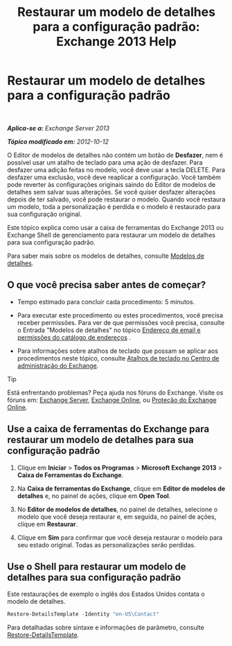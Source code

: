 ﻿---
title: 'Restaurar um modelo de detalhes para a configuração padrão: Exchange 2013 Help'
TOCTitle: Restaurar um modelo de detalhes para a configuração padrão
ms:assetid: 84c5f49b-614d-4f0e-8701-0979a2eb90bf
ms:mtpsurl: https://technet.microsoft.com/pt-br/library/Bb232102(v=EXCHG.150)
ms:contentKeyID: 50486021
ms.date: 05/22/2018
mtps_version: v=EXCHG.150
ms.translationtype: MT
---

# Restaurar um modelo de detalhes para a configuração padrão

 

_**Aplica-se a:** Exchange Server 2013_

_**Tópico modificado em:** 2012-10-12_

O Editor de modelos de detalhes não contém um botão de **Desfazer**, nem é possível usar um atalho de teclado para uma ação de desfazer. Para desfazer uma adição feitas no modelo, você deve usar a tecla DELETE. Para desfazer uma exclusão, você deve reaplicar a configuração. Você também pode reverter às configurações originais saindo do Editor de modelos de detalhes sem salvar suas alterações. Se você quiser desfazer alterações depois de ter salvado, você pode restaurar o modelo. Quando você restaura um modelo, toda a personalização é perdida e o modelo é restaurado para sua configuração original.

Este tópico explica como usar a caixa de ferramentas do Exchange 2013 ou Exchange Shell de gerenciamento para restaurar um modelo de detalhes para sua configuração padrão.

Para saber mais sobre os modelos de detalhes, consulte [Modelos de detalhes](details-templates-exchange-2013-help.md).

## O que você precisa saber antes de começar?

  - Tempo estimado para concluir cada procedimento: 5 minutos.

  - Para executar este procedimento ou estes procedimentos, você precisa receber permissões. Para ver de que permissões você precisa, consulte o Entrada "Modelos de detalhes" no tópico [Endereço de email e permissões do catálogo de endereços](email-address-and-address-book-permissions-exchange-2013-help.md) .

  - Para informações sobre atalhos de teclado que possam se aplicar aos procedimentos neste tópico, consulte [Atalhos de teclado no Centro de administração do Exchange](keyboard-shortcuts-in-the-exchange-admin-center-exchange-online-protection-help.md).


> [!TIP]
> Está enfrentando problemas? Peça ajuda nos fóruns do Exchange. Visite os fóruns em: <A href="https://go.microsoft.com/fwlink/p/?linkid=60612">Exchange Server</A>, <A href="https://go.microsoft.com/fwlink/p/?linkid=267542">Exchange Online</A>, ou <A href="https://go.microsoft.com/fwlink/p/?linkid=285351">Proteção do Exchange Online</A>.



## Use a caixa de ferramentas do Exchange para restaurar um modelo de detalhes para sua configuração padrão

1.  Clique em **Iniciar** \> **Todos os Programas** \> **Microsoft Exchange 2013** \> **Caixa de Ferramentas do Exchange**.

2.  Na **Caixa de ferramentas do Exchange**, clique em **Editor de modelos de detalhes** e, no painel de ações, clique em **Open Tool**.

3.  No **Editor de modelos de detalhes**, no painel de detalhes, selecione o modelo que você deseja restaurar e, em seguida, no painel de ações, clique em **Restaurar**.

4.  Clique em **Sim** para confirmar que você deseja restaurar o modelo para seu estado original. Todas as personalizações serão perdidas.

## Use o Shell para restaurar um modelo de detalhes para sua configuração padrão

Este restaurações de exemplo o inglês dos Estados Unidos contata o modelo de detalhes.

```powershell
Restore-DetailsTemplate -Identity "en-US\Contact"
```

Para detalhadas sobre sintaxe e informações de parâmetro, consulte [Restore-DetailsTemplate](https://technet.microsoft.com/pt-br/library/bb125188\(v=exchg.150\)).

